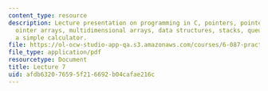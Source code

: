 ```yaml
---
content_type: resource
description: Lecture presentation on programming in C, pointers, pointers to pointers,
  ointer arrays, multidimensional arrays, data structures, stacks, queues, and programming
  a simple calculator.
file: https://ol-ocw-studio-app-qa.s3.amazonaws.com/courses/6-087-practical-programming-in-c-january-iap-2010/afdb632076595f216692b04cafae216c_MIT6_087IAP10_lec07.pdf
file_type: application/pdf
resourcetype: Document
title: Lecture 7
uid: afdb6320-7659-5f21-6692-b04cafae216c
---
```

